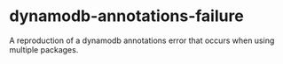 # dynamodb-annotations-failure
A reproduction of a dynamodb annotations error that occurs when using multiple packages.
